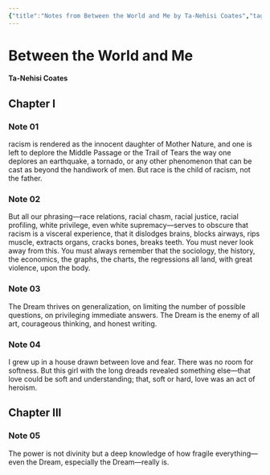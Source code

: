```yaml
---
{"title":"Notes from Between the World and Me by Ta-Nehisi Coates","tags":["reading-notes"],"created":"2019-08-10T00:00:00+06:00","updated":"2023-02-10T10:53:11+06:00","dg-publish":true,"dg-note-icon":"stone","permalink":"/personal/reading/notes-and-highlights/between-the-world-and-me-by-ta-nehisi-coates/","dgPassFrontmatter":true,"noteIcon":"stone"}
---
```


# Between the World and Me
#### Ta-Nehisi Coates

## Chapter I
### Note 01
racism is rendered as the innocent daughter of Mother Nature, and one is left to deplore the Middle Passage or the Trail of Tears the way one deplores an earthquake, a tornado, or any other phenomenon that can be cast as beyond the handiwork of men. But race is the child of racism, not the father.

### Note 02
But all our phrasing—race relations, racial chasm, racial justice, racial profiling, white privilege, even white supremacy—serves to obscure that racism is a visceral experience, that it dislodges brains, blocks airways, rips muscle, extracts organs, cracks bones, breaks teeth. You must never look away from this. You must always remember that the sociology, the history, the economics, the graphs, the charts, the regressions all land, with great violence, upon the body.

### Note 03
The Dream thrives on generalization, on limiting the number of possible questions, on privileging immediate answers. The Dream is the enemy of all art, courageous thinking, and honest writing.

### Note 04
I grew up in a house drawn between love and fear. There was no room for softness. But this girl with the long dreads revealed something else—that love could be soft and understanding; that, soft or hard, love was an act of heroism.

## Chapter III
### Note 05
The power is not divinity but a deep knowledge of how fragile everything—even the Dream, especially the Dream—really is.